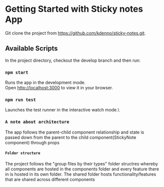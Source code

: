 # Getting Started with Sticky notes App

Git clone the project from https://github.com/kdenno/sticky-notes.git.

## Available Scripts

In the project directory, checkout the develop branch and then run:

### `npm start`

Runs the app in the development mode.\
Open [http://localhost:3000](http://localhost:3000) to view it in your browser.

### `npm run test`

Launches the test runner in the interactive watch mode.\

### `A note about architecture`
The app follows the parent-child component relationship and state is passed down from the parent to the child component(StickyNote component) through props

#### `Folder structure`
The project follows the "group files by their types" folder structres whereby all components are hosted in the components folder and every feature there in is hosted in its own folder. The shared folder hosts functionality/features that are shared across different components
